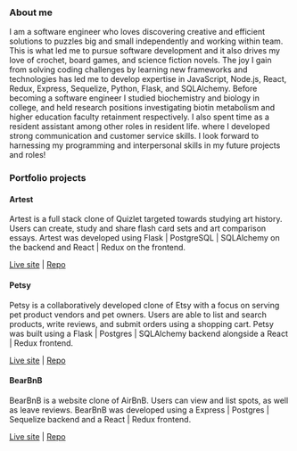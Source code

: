 ### About me
I am a software engineer who loves discovering creative and efficient solutions to puzzles big and small independently and working within team. This is what led me to pursue software development and it also drives my love of crochet, board games, and science fiction novels. The joy I gain from solving coding challenges by learning new frameworks and technologies has led me to develop expertise in JavaScript, Node.js, React, Redux, Express, Sequelize, Python, Flask, and SQLAlchemy. Before becoming a software engineer I studied biochemistry and biology in college, and held research positions investigating biotin metabolism and higher education faculty retainment respectively. I also spent time as a resident assistant among other roles in resident life. where I developed strong communication and customer service skills. I look forward to harnessing my programming and interpersonal skills in my future projects and roles!


### Portfolio projects

#### Artest
Artest is a full stack clone of Quizlet targeted towards studying art history. Users can create, study and share flash card sets and art comparison essays. Artest was developed using Flask | PostgreSQL | SQLAlchemy on the backend and React | Redux on the frontend.

[Live site](https://artest.onrender.com/) | [Repo](https://github.com/jhpremo/Artest)

#### Petsy
Petsy is a collaboratively developed clone of Etsy with a focus on serving pet product vendors and pet owners. Users are able to list and search products, write reviews, and submit orders using a shopping cart. Petsy was built using a Flask | Postgres | SQLAlchemy backend alongside a React | Redux frontend.

[Live site](https://petsy.onrender.com/) | [Repo](https://github.com/jhpremo/Petsy)
#### BearBnB
BearBnB is a website clone of AirBnB. Users can view and list spots, as well as leave reviews. BearBnB was developed using a Express | Postgres | Sequelize backend and a React | Redux frontend.

[Live site](https://bearbnb.onrender.com/) | [Repo](https://github.com/jhpremo/bearbnb)
<!--
**jhpremo/jhpremo** is a ✨ _special_ ✨ repository because its `README.md` (this file) appears on your GitHub profile.

Here are some ideas to get you started:

- 🔭 I’m currently working on ...
- 🌱 I’m currently learning ...
- 👯 I’m looking to collaborate on ...
- 🤔 I’m looking for help with ...
- 💬 Ask me about ...
- 📫 How to reach me: ...
- 😄 Pronouns: ...
- ⚡ Fun fact: ...
-->
